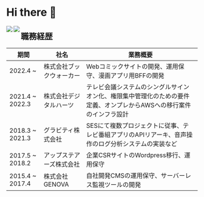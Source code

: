 # Hi there 👋

<!-- https://github.com/anuraghazra/github-readme-stats -->
<a href="https://github.com/anuraghazra/github-readme-stats">
  <img align="left" src="https://github-readme-stats.vercel.app/api?username=Shinogasa&count_private=true&show_icons=true&theme=blue-green" />
</a>
<a href="https://github.com/anuraghazra/github-readme-stats">
  <img align="left" src="https://github-readme-stats.vercel.app/api/top-langs/?username=Shinogasa&theme=blue-green" />
</a>

## 職務経歴

|期間|社名|業務概要|
|---|---|---|
|2022.4 ~|株式会社ブックウォーカー|Webコミックサイトの開発、運用保守、漫画アプリ用BFFの開発|
|2021.4 ~ 2022.3|株式会社デジタルハーツ|テレビ会議システムのシングルサインオン化、権限集中管理化のための要件定義、オンプレからAWSへの移行案件のインフラ設計|
|2018.3 ~ 2021.3|グラビティ株式会社|SESにて複数プロジェクトに従事、テレビ番組アプリのAPIリアーキ、音声操作のログ分析システムの実装など|
|2017.5 ~ 2018.2|アップステアーズ株式会社|企業CSRサイトのWordpress移行、運用保守|
|2015.4 ~ 2017.4|株式会社GENOVA|自社開発CMSの運用保守、サーバーレス監視ツールの開発|
